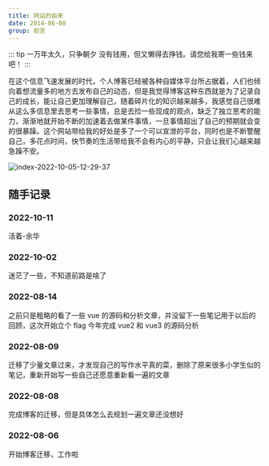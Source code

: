 ```yaml
---
title: 网站的由来
date: 2014-06-08
group: 前言
---
```


::: tip 一万年太久，只争朝夕
没有钱用，但又懒得去挣钱。请您给我寄一些钱来吧！
:::

​ 在这个信息飞速发展的时代，个人博客已经被各种自媒体平台所占据着，人们也倾向着想流量多的地方去发布自己的动态，但是我觉得博客这种东西就是为了记录自己的成长，能让自己更加理解自己，随着碎片化的知识越来越多，我感觉自己很难从这么多信息里去思考一些事情，总是去捡一些现成的观点，缺乏了独立思考的能力，渐渐地就开始不断的加速着去做某件事情，一旦事情超出了自己的预期就会变的很暴躁。这个网站带给我的好处是多了一个可以宣泄的平台，同时也是不断警醒自己，多花点时间，快节奏的生活带给我不会有内心的平静，只会让我们心越来越急躁不安。

![index-2022-10-05-12-29-37](https://cdn.jsdelivr.net/gh/aymfx/pic/img/index-2022-10-05-12-29-37.jpeg)

## 随手记录

### 2022-10-11

活着-余华

### 2022-10-02

迷茫了一些，不知道前路是啥了

### 2022-08-14

之前只是粗略的看了一些 vue 的源码和分析文章，并没留下一些笔记用于以后的回顾，这次开始立个 flag 今年完成 vue2 和 vue3 的源码分析

### 2022-08-09

迁移了少量文章过来，才发现自己的写作水平真的菜，删除了原来很多小学生似的笔记，重新开始写一些自己还愿意重新看一遍的文章

### 2022-08-08

完成博客的迁移，但是具体怎么去规划一遍文章还没想好

### 2022-08-06

开始博客迁移，工作啦
